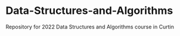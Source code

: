 # Data-Structures-and-Algorithms
Repository for 2022 Data Structures and Algorithms course in Curtin
